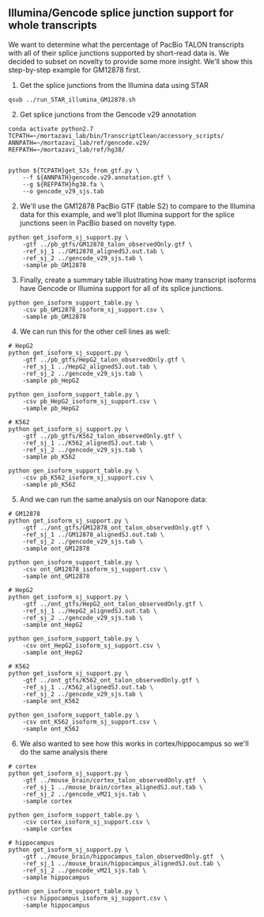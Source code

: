 ## Illumina/Gencode splice junction support for whole transcripts

We want to determine what the percentage of PacBio TALON transcripts with all of their splice junctions supported by short-read data is. We decided to subset on novelty to provide some more insight. We'll show this step-by-step example for GM12878 first. 

1. Get the splice junctions from the Illumina data using STAR 
```
qsub ../run_STAR_illumina_GM12878.sh
```

2. Get splice junctions from the Gencode v29 annotation
```
conda activate python2.7
TCPATH=~/mortazavi_lab/bin/TranscriptClean/accessory_scripts/
ANNPATH=~/mortazavi_lab/ref/gencode.v29/
REFPATH=~/mortazavi_lab/ref/hg38/


python ${TCPATH}get_SJs_from_gtf.py \
    --f ${ANNPATH}gencode.v29.annotation.gtf \
	--g ${REFPATH}hg38.fa \
	--o gencode_v29_sjs.tab
```

2. We'll use the GM12878 PacBio GTF (table S2) to compare to the Illumina data for this example, and we'll plot Illumina support for the splice junctions seen in PacBio based on novelty type. 
```
python get_isoform_sj_support.py \
	-gtf ../pb_gtfs/GM12878_talon_observedOnly.gtf \
	-ref_sj_1 ../GM12878_alignedSJ.out.tab \
	-ref_sj_2 ../gencode_v29_sjs.tab \
	-sample pb_GM12878
```

3. Finally, create a summary table illustrating how many transcript isoforms have Gencode or Illumina support for all of its splice junctions.
```
python gen_isoform_support_table.py \
	-csv pb_GM12878_isoform_sj_support.csv \
	-sample pb_GM12878
```
<!-- 
testing
```
python get_isoform_sj_support.py \
	-gtf one_transcript_monoexon.gtf \
	-ref_sj_1 ../GM12878_alignedSJ.out.tab \
	-ref_sj_2 ../gencode_v29_sjs.tab \
	-sample test
``` -->


<!-- testing
```
python get_isoform_sj_support.py \
	-gtf ISM_partial.gtf \
	-ref_sj_1 ../GM12878_alignedSJ.out.tab \
	-ref_sj_2 ../gencode_v29_sjs.tab \
	-sample test
python get_isoform_sj_support.py \
	-gtf NNC_partial.gtf \
	-ref_sj_1 ../GM12878_alignedSJ.out.tab \
	-ref_sj_2 ../gencode_v29_sjs.tab \
	-sample test -->
<!-- ``` -->

4. We can run this for the other cell lines as well:  
```
# HepG2
python get_isoform_sj_support.py \
	-gtf ../pb_gtfs/HepG2_talon_observedOnly.gtf \
	-ref_sj_1 ../HepG2_alignedSJ.out.tab \
	-ref_sj_2 ../gencode_v29_sjs.tab \
	-sample pb_HepG2

python gen_isoform_support_table.py \
	-csv pb_HepG2_isoform_sj_support.csv \
	-sample pb_HepG2

# K562
python get_isoform_sj_support.py \
	-gtf ../pb_gtfs/K562_talon_observedOnly.gtf \
	-ref_sj_1 ../K562_alignedSJ.out.tab \
	-ref_sj_2 ../gencode_v29_sjs.tab \
	-sample pb_K562

python gen_isoform_support_table.py \
	-csv pb_K562_isoform_sj_support.csv \
	-sample pb_K562
```

5. And we can run the same analysis on our Nanopore data:
```
# GM12878
python get_isoform_sj_support.py \
	-gtf ../ont_gtfs/GM12878_ont_talon_observedOnly.gtf \
	-ref_sj_1 ../GM12878_alignedSJ.out.tab \
	-ref_sj_2 ../gencode_v29_sjs.tab \
	-sample ont_GM12878

python gen_isoform_support_table.py \
	-csv ont_GM12878_isoform_sj_support.csv \
	-sample ont_GM12878

# HepG2
python get_isoform_sj_support.py \
	-gtf ../ont_gtfs/HepG2_ont_talon_observedOnly.gtf \
	-ref_sj_1 ../HepG2_alignedSJ.out.tab \
	-ref_sj_2 ../gencode_v29_sjs.tab \
	-sample ont_HepG2

python gen_isoform_support_table.py \
	-csv ont_HepG2_isoform_sj_support.csv \
	-sample ont_HepG2

# K562
python get_isoform_sj_support.py \
	-gtf ../ont_gtfs/K562_ont_talon_observedOnly.gtf \
	-ref_sj_1 ../K562_alignedSJ.out.tab \
	-ref_sj_2 ../gencode_v29_sjs.tab \
	-sample ont_K562

python gen_isoform_support_table.py \
	-csv ont_K562_isoform_sj_support.csv \
	-sample ont_K562
```

6. We also wanted to see how this works in cortex/hippocampus so we'll do the same analysis there
```
# cortex
python get_isoform_sj_support.py \
	-gtf ../mouse_brain/cortex_talon_observedOnly.gtf  \
	-ref_sj_1 ../mouse_brain/cortex_alignedSJ.out.tab \
	-ref_sj_2 ../gencode_vM21_sjs.tab \
	-sample cortex

python gen_isoform_support_table.py \
	-csv cortex_isoform_sj_support.csv \
	-sample cortex

# hippocampus
python get_isoform_sj_support.py \
	-gtf ../mouse_brain/hippocampus_talon_observedOnly.gtf  \
	-ref_sj_1 ../mouse_brain/hippocampus_alignedSJ.out.tab \
	-ref_sj_2 ../gencode_vM21_sjs.tab \
	-sample hippocampus

python gen_isoform_support_table.py \
	-csv hippocampus_isoform_sj_support.csv \
	-sample hippocampus
```

<!-- # testing
```
python ${TCPATH}get_SJs_from_gtf.py \
    --f ${ANNPATH}whats_happening.gtf \
	--g ${REFPATH}hg38.fa \
	--o whats_happening_sjs.tab
``` -->